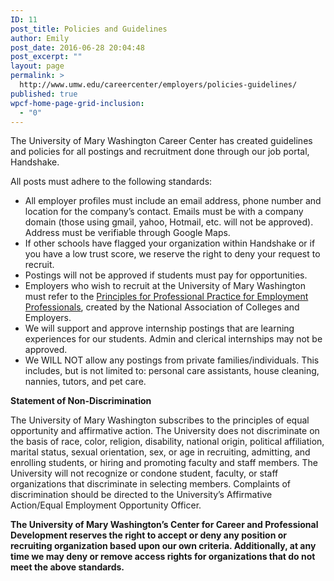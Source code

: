 ```yaml
---
ID: 11
post_title: Policies and Guidelines
author: Emily
post_date: 2016-06-28 20:04:48
post_excerpt: ""
layout: page
permalink: >
  http://www.umw.edu/careercenter/employers/policies-guidelines/
published: true
wpcf-home-page-grid-inclusion:
  - "0"
---
```

The University of Mary Washington Career Center has created guidelines and policies for all postings and recruitment done through our job portal, Handshake.

All posts must adhere to the following standards:
<ul>
 	<li>All employer profiles must include an email address, phone number and location for the company’s contact. Emails must be with a company domain (those using gmail, yahoo, Hotmail, etc. will not be approved). Address must be verifiable through Google Maps.</li>
 	<li>If other schools have flagged your organization within Handshake or if you have a low trust score, we reserve the right to deny your request to recruit.</li>
 	<li>Postings will not be approved if students must pay for opportunities.</li>
 	<li>Employers who wish to recruit at the University of Mary Washington must refer to the <a href="http://www.naceweb.org/career-development/organizational-structure/principles-for-professional-practice/">Principles for Professional Practice for Employment Professionals</a>, created by the National Association of Colleges and Employers.</li>
 	<li>We will support and approve internship postings that are learning experiences for our students. Admin and clerical internships may not be approved.</li>
 	<li>We WILL NOT allow any postings from private families/individuals. This includes, but is not limited to: personal care assistants, house cleaning, nannies, tutors, and pet care.</li>
</ul>
<strong>Statement of Non-Discrimination</strong>

The University of Mary Washington subscribes to the principles of equal opportunity and affirmative action. The University does not discriminate on the basis of race, color, religion, disability, national origin, political affiliation, marital status, sexual orientation, sex, or age in recruiting, admitting, and enrolling students, or hiring and promoting faculty and staff members. The University will not recognize or condone student, faculty, or staff organizations that discriminate in selecting members. Complaints of discrimination should be directed to the University’s Affirmative Action/Equal Employment Opportunity Officer.

<strong>The University of Mary Washington’s Center for Career and Professional Development reserves the right to accept or deny any position or recruiting organization based upon our own criteria. Additionally, at any time we may deny or remove access rights for organizations that do not meet the above standards.</strong>